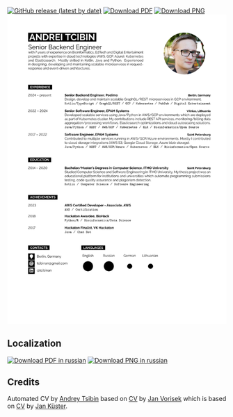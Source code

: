 [![GitHub release (latest by date)](https://img.shields.io/github/v/release/tcibinan/CV?style=for-the-badge)](https://github.com/tcibinan/CV/releases) 
[![Download PDF](https://img.shields.io/badge/download-PDF-green.svg?style=for-the-badge)](https://github.com/tcibinan/CV/raw/gh-pages/cv.pdf)
[![Download PNG](https://img.shields.io/badge/download-PNG-green.svg?style=for-the-badge)](https://github.com/tcibinan/CV/raw/gh-pages/cv.png)
![CV preview](https://github.com/tcibinan/CV/raw/gh-pages/cv.png)

## Localization

[![Download PDF in russian](https://img.shields.io/badge/download-PDF_RUS-green.svg?style=for-the-badge)](https://github.com/tcibinan/CV/raw/gh-pages/cv_rus.pdf)
[![Download PNG in russian](https://img.shields.io/badge/download-PNG_RUS-green.svg?style=for-the-badge)](https://github.com/tcibinan/CV/raw/gh-pages/cv_rus.png)

## Credits

Automated CV by [Andrey Tsibin](https://github.com/tcibinan) 
based on [CV](https://github.com/janvorisek/minimal-latex-cv) 
by [Jan Vorisek](https://github.com/janvorisek) 
which is based on [CV](https://github.com/jankapunkt/latexcv) 
by [Jan Küster](https://github.com/jankapunkt).
